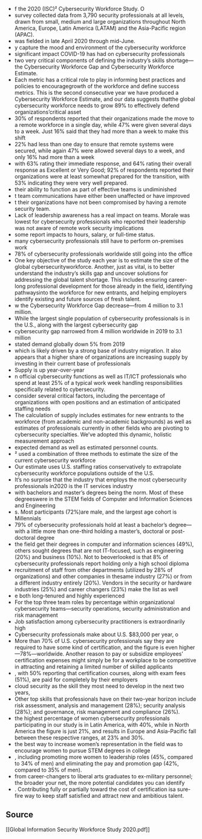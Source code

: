 - f the 2020 (ISC)² Cybersecurity Workforce Study. O
- survey collected data from 3,790 security professionals at all levels, drawn from small, medium and large organizations throughout North America, Europe, Latin America (LATAM) and the Asia-Pacific region (APAC). 
-  was fielded in late April 2020 through mid-June.
- y capture the mood and environment of the cybersecurity workforce
-  significant impact COVID-19 has had on cybersecurity professionals
- two very critical components of defining the industry’s skills shortage—the Cybersecurity Workforce Gap and Cybersecurity Workforce Estimate. 
- Each metric has a critical role to play in informing best practices and policies to encouragegrowth of the workforce and define success metrics. This is the second consecutive year we have produced a Cybersecurity Workforce Estimate, and our data suggests thatthe global cybersecurity workforce needs to grow 89% to effectively defend organizations’critical asset
- 30% of respondents reported that their organizations made the move to a remote workforce in a single day, while 47% were given several days to a week. Just 16% said that they had more than a week to make this shift
-  22% had less than one day to ensure that remote systems were secured, while again 47% were allowed several days to a week, and only 16% had more than a week
-  with 63% rating their immediate response, and 64% rating their overall response as Excellent or Very Good; 92% of respondents reported their organizations were at least somewhat prepared for the transition, with 53% indicating they were very well prepared.
- their ability to function as part of effective teams is undiminished
- t team communications have either been unaffected or have improved
- t their organizations have not been compromised by having a remote security team.
- Lack of leadership awareness has a real impact on teams. Morale was lowest for cybersecurity professionals who reported their leadership was not aware of remote work security implications
- some report impacts to hours, salary, or full-time status.
- many cybersecurity professionals still have to perform on-premises work
- 78% of cybersecurity professionals worldwide still going into the office 
- One key objective of the study each year is to estimate the size of the global cybersecurityworkforce. Another, just as vital, is to better understand the industry’s skills gap and uncover solutions for addressing the global talent shortage. This includes ensuring career-long professional development for those already in the field, identifying pathwaysinto the workforce for new entrants, and helping employers identify existing and future sources of fresh talent. 
- w the Cybersecurity Workforce Gap decrease—from 4 million to 3.1 million. 
- While the largest single population of cybersecurity professionals is in the U.S., along with the largest cybersecurity gap
- cybersecurity gap narrowed from 4 million worldwide in 2019 to 3.1 million
- stated demand globally down 5% from 2019
- which is likely driven by a strong base of industry migration. It also appears that a higher share of organizations are increasing supply by investing in their current base of professionals
- Supply is up year-over-year
- n official cybersecurity functions as well as IT/ICT professionals who spend at least 25% of a typical work week handling responsibilities specifically related to cybersecurity. 
- consider several critical factors, including the percentage of organizations with open positions and an estimation of anticipated staffing needs
- The calculation of supply includes estimates for new entrants to the workforce (from academic and non-academic backgrounds) as well as estimates of professionals currently in other fields who are pivoting to cybersecurity specialties. We’ve adopted this dynamic, holistic measurement approach
- expected demand as well as estimated personnel counts.
- ² used a combination of three methods to estimate the size of the current cybersecurity workforce
- Our estimate uses U.S. staffing ratios conservatively to extrapolate cybersecurity workforce populations outside of the U.S.
- It’s no surprise that the industry that employs the most cybersecurity professionals in2020 is the IT services industry
- with bachelors and master’s degrees being the norm. Most of these degreeswere in the STEM fields of Computer and Information Sciences and Engineering
- s. Most participants (72%)are male, and the largest age cohort is Millennials
- 79% of cybersecurity professionals hold at least a bachelor’s degree—with a little more than one-third holding a master’s, doctoral or post-doctoral degree
- the field get their degrees in computer and information sciences (49%), others sought degrees that are not IT-focused, such as engineering (20%) and business (10%). Not to beoverlooked is that 8% of cybersecurity professionals report holding only a high school diploma
- recruitment of staff from other departments (utilized by 28% of organizations) and other companies in thesame industry (27%) or from a different industry entirely (20%). Vendors in the security or hardware industries (25%) and career changers (23%) make the list as well
- e both long-tenured and highly experienced
-  For the top three team roles by percentage within organizational cybersecurity teams—security operations, security administration and risk management
- Job satisfaction among cybersecurity practitioners is extraordinarily high
- Cybersecurity professionals make about U.S. $83,000 per year, o
-  More than 70% of U.S. cybersecurity professionals say they are required to have some kind of certification, and the figure is even higher—78%—worldwide. Another reason to pay or subsidize employees’ certification expenses might simply be for a workplace to be competitive in attracting and retaining a limited number of skilled applicants
- , with 50% reporting that certification courses, along with exam fees (51%), are paid for completely by their employers
- cloud security as the skill they most need to develop in the next two years,
- Other top skills that professionals have on their two-year horizon include risk assessment, analysis and management (28%); security analysis (28%); and governance, risk management and compliance (26%). 
-  the highest percentage of women cybersecurity professionals participating in our study is in Latin America, with 40%, while in North America the figure is just 21%, and results in Europe and Asia-Pacific fall between these respective ranges, at 23% and 30%.
- the best way to increase women’s representation in the field was to encourage women to pursue STEM degrees in college
- , including promoting more women to leadership roles (45%, compared to 34% of men) and eliminating the pay and promotion gap (42%, compared to 35% of men). 
- from career-changers to liberal arts graduates to ex-military personnel; the broader your net, the more potential candidates you can identify
- . Contributing fully or partially toward the cost of certification isa sure-fire way to keep staff satisfied and attract new and ambitious talent. 

## Source
[[Global Information Security Workforce Study 2020.pdf]]